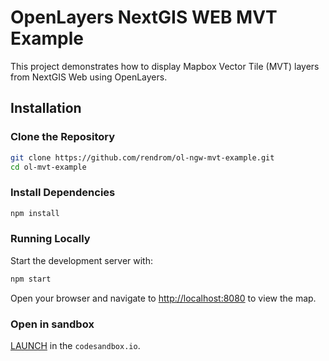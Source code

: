 # OpenLayers NextGIS WEB MVT Example

This project demonstrates how to display Mapbox Vector Tile (MVT) layers from NextGIS Web using OpenLayers.

## Installation

### Clone the Repository

   ```bash
   git clone https://github.com/rendrom/ol-ngw-mvt-example.git
   cd ol-mvt-example
   ```

### Install Dependencies

   ```bash
   npm install
   ```

### Running Locally

Start the development server with:

```bash
npm start
```

Open your browser and navigate to [http://localhost:8080](http://localhost:8080) to view the map.

### Open in sandbox

[LAUNCH](https://githubbox.com/rendrom/ol-ngw-mvt-example/tree/master) in the `codesandbox.io`.
